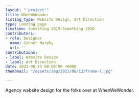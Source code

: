 ```yaml
---
layout: "'project'"
title: WhenWeWander
listing_type: Website Design, Art Direction
type: Landing page
timeline: Soemthing 2019-Something 2020
contributers:
- role: Designer
  name: Connor Murphy
  url: ''
contributions:
- label: Website Design
- label: Art Direction
date: 2021-06-13 08:00:00 +0000
thumbnail: "/assets/img/2021/06/13/frame-7.jpg"

---
```

Agency website design for the folks over at WhenWeWonder.